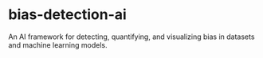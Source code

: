 # bias-detection-ai
An AI framework for detecting, quantifying, and visualizing bias in datasets and machine learning models.
